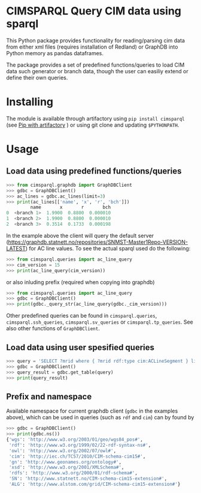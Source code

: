 # CIMSPARQL Query CIM data using sparql

This Python package provides functionality for reading/parsing cim
data from either xml files (requires installation of Redland) or
GraphDB into Python memory as pandas dataframes.

The package provides a set of predefined functions/queries to load CIM
data such generator or branch data, though the user can easiliy extend
or define their own queries.

# Installing

The module is available through artifactory using `pip install
cimsparql` (see [Pip with
artifactory](https://wiki.statnett.no/display/DATASCIENCE/Setting+up+certificates+and+artifactory)
) or using git clone and updating `$PYTHONPATH`.

# Usage


## Load data using predefined functions/queries
```python
>>> from cimsparql.graphdb import GraphDBClient
>>> gdbc = GraphDBClient()
>>> ac_lines = gdbc.ac_lines(limit=3)
>>> print(ac_lines[['name', 'x', 'r', 'bch']])
         name       x       r       bch
0  <branch 1>  1.9900  0.8800  0.000010
1  <branch 2>  1.9900  0.8800  0.000010
2  <branch 3>  0.3514  0.1733  0.000198
```

In the example above the client will query the default server
(https://graphdb.statnett.no/repositories/SNMST-Master1Repo-VERSION-LATEST)
for AC line values. To see the actual sparql used do the following:
```python
>>> from cimsparql.queries import ac_line_query
>>> cim_version = 15
>>> print(ac_line_query(cim_version))
```
or also inluding prefix (required when copying into graphdb)
```python
>>> from cimsparql.queries import ac_line_query
>>> gdbc = GraphDBClient()
>>> print(gdbc._query_str(ac_line_query(gdbc._cim_version)))
```

Other predefined queries can be found in `cimsparql.queries`,
`cimsparql.ssh_queries`, `cimsparql.sv_queries` or
`cimsparql.tp_queries`. See also other functions of `GraphDBClient`.

## Load data using user spesified queries


```python
>>> query = 'SELECT ?mrid where { ?mrid rdf:type cim:ACLineSegment } limit 2'
>>> gdbc = GraphDBClient()
>>> query_result = gdbc.get_table(query)
>>> print(query_result)
```

## Prefix and namespace

Available namespace for current graphdb client (`gdbc` in the examples
above), which can be used in queries (such as `rdf` and `cim`) can by found by

```python
>>> gdbc = GraphDBClient()
>>> print(gdbc.ns())
{'wgs': 'http://www.w3.org/2003/01/geo/wgs84_pos#',
 'rdf': 'http://www.w3.org/1999/02/22-rdf-syntax-ns#',
 'owl': 'http://www.w3.org/2002/07/owl#',
 'cim': 'http://iec.ch/TC57/2010/CIM-schema-cim15#',
 'gn': 'http://www.geonames.org/ontology#',
 'xsd': 'http://www.w3.org/2001/XMLSchema#',
 'rdfs': 'http://www.w3.org/2000/01/rdf-schema#',
 'SN': 'http://www.statnett.no/CIM-schema-cim15-extension#',
 'ALG': 'http://www.alstom.com/grid/CIM-schema-cim15-extension#'}
```
